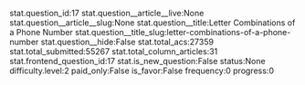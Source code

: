 stat.question_id:17
stat.question__article__live:None
stat.question__article__slug:None
stat.question__title:Letter Combinations of a Phone Number
stat.question__title_slug:letter-combinations-of-a-phone-number
stat.question__hide:False
stat.total_acs:27359
stat.total_submitted:55267
stat.total_column_articles:31
stat.frontend_question_id:17
stat.is_new_question:False
status:None
difficulty.level:2
paid_only:False
is_favor:False
frequency:0
progress:0
